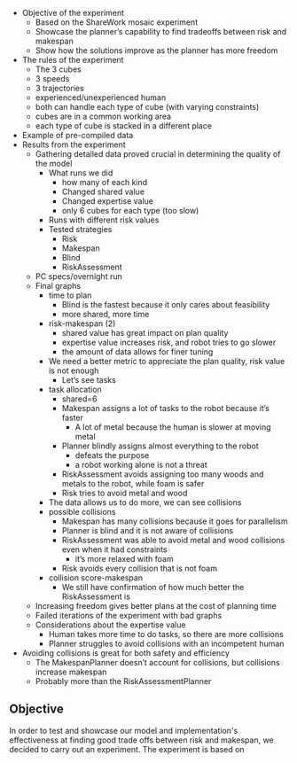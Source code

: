 - Objective of the experiment
    - Based on the ShareWork mosaic experiment
    - Showcase the planner’s capability to find tradeoffs between risk and makespan
    - Show how the solutions improve as the planner has more freedom
- The rules of the experiment
    - The 3 cubes
    - 3 speeds
    - 3 trajectories
    - experienced/unexperienced human
    - both can handle each type of cube (with varying constraints)
    - cubes are in a common working area
    - each type of cube is stacked in a different place
- Example of pre-compiled data
- Results from the experiment
    - Gathering detailed data proved crucial in determining the quality of the model
        - What runs we did
            - how many of each kind
            - Changed shared value
            - Changed expertise value
            - only 6 cubes for each type (too slow)
        - Runs with different risk values
        - Tested strategies
            - Risk
            - Makespan
            - Blind
            - RiskAssessment
    - PC specs/overnight run
    - Final graphs
        - time to plan
            - Blind is the fastest because it only cares about feasibility
            - more shared, more time
        - risk-makespan (2)
            - shared value has great impact on plan quality
            - expertise value increases risk, and robot tries to go slower
            - the amount of data allows for finer tuning
        - We need a better metric to appreciate the plan quality, risk value is not enough
            - Let’s see tasks
        - task allocation
            - shared=6
            - Makespan assigns a lot of tasks to the robot because it’s faster
                - A lot of metal because the human is slower at moving metal
            - Planner blindly assigns almost everything to the robot
                - defeats the purpose
                - a robot working alone is not a threat
            - RiskAssessment avoids assigning too many woods and metals to the robot, while foam is safer
            - Risk tries to avoid metal and wood
        - The data allows us to do more, we can see collisions
        - possible collisions
            - Makespan has many collisions because it goes for parallelism
            - Planner is blind and it is not aware of collisions
            - RiskAssessment was able to avoid metal and wood collisions even when it had constraints
                - it’s more relaxed with foam
            - Risk avoids every collision that is not foam
        - collision score-makespan
            - We still have confirmation of how much better the RiskAssessment is
    - Increasing freedom gives better plans at the cost of planning time
    - Failed iterations of the experiment with bad graphs
    - Considerations about the expertise value
        - Human takes more time to do tasks, so there are more collisions
        - Planner struggles to avoid collisions with an incompetent human
- Avoiding collisions is great for both safety and efficiency
    - The MakespanPlanner doesn’t account for collisions, but collisions increase makespan
    - Probably more than the RiskAssessmentPlanner

## Objective
In order to test and showcase our model and implementation's effectiveness at finding good trade offs between risk and makespan, we decided to carry out an experiment. The experiment is based on 